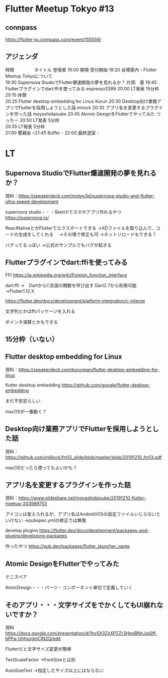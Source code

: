 # Flutter Meetup Tokyo #13

## connpass

https://flutter-jp.connpass.com/event/155559/

## アジェンダ
時間 　　　　	タイトル	登壇者
19:00	開場	受付開始
19:20	会場案内・Flutter Meetup Tokyoについて	
19:30	Supernova StudioでFlutter爆速開発の夢を見れるか？	片岡　基
19:45	Flutterプラグインでdart:ffiを使ってみる	espresso3389
20:00	LT発表 15分枠	
20:15	休憩	
20:25	Flutter desktop embedding for Linux	Kurun
20:30	Desktop向け業務アプリでFlutterを採用しようとした話	mirock
20:35	アプリ名を変更するプラグインを作った話	moyashidaisuke
20:45	Atomic DesignをFlutterでやってみた	つっちー
20:50	LT発表 5分枠	
20:55	LT発表 5分枠	
21:00	懇親会	
~21:45	Buffer	-
22:00	最終退室	-


# LT

## Supernova StudioでFlutter爆速開発の夢を見れるか？

資料：https://speakerdeck.com/motoy3d/supernova-studio-and-flutter-ultra-speed-development

supernova studio・・・Sketchでスマホアプリ作れるやつ
https://supernova.io/

ReactNativeとかFlutterでエクスポートできる
→XDファイルを取り込んで、コードの生成をしてくれる
　→その場で修正も可
→ホットリロードもできる？


バグってるっぽい
→公式のサンプルでもバグが起きる



## Flutterプラグインでdart:ffiを使ってみる

FFI
https://ja.wikipedia.org/wiki/Foreign_function_interface

dart:ffi →　DartからC言語の関数を呼び出す
Dart2.7から利用可能
→Flutter1.12.X

https://flutter.dev/docs/development/platform-integration/c-interop

文字列とかはffiパッケージを入れる

ポインタ演算とかもできる


## 15分枠（いない）


## Flutter desktop embedding for Linux

資料：https://speakerdeck.com/kurunpan/flutter-desktop-embedding-for-linux

flutter desktop embedding
https://github.com/google/flutter-desktop-embedding

まだ不安定らしい


macOSが一番動く？


## Desktop向け業務アプリでFlutterを採用しようとした話

資料：https://github.com/mi6ock/fm13_slide/blob/master/slide/20191210_fm13.pdf

macOSだったら使ってもよいかも？



## アプリ名を変更するプラグインを作った話

資料：https://www.slideshare.net/moyashidaisuke/20191210-flutter-meetup-203989753

アイコンは変えられるが、アプリ名はAndoid/iOSの設定ファイルいじらないといけない
→pubspec.ymlの修正では無理

develop plugins
https://flutter.dev/docs/development/packages-and-plugins/developing-packages

作ったやつ
https://pub.dev/packages/flutter_launcher_name




## Atomic DesignをFlutterでやってみた

テニスベア

AtmicDesign・・・パーツ・コンポーネント単位で定義していく



## そのアプリ・・・文字サイズをでかくしてもUI崩れないですか？

資料
https://docs.google.com/presentation/d/1hvSX3ZzXPZZr3HeoBNhJiqSff-bPPa-UhhszgmClN2Q/edit

Flutterだと文字サイズ変更が簡単

TextScaleFactor
→FontSizeとは別

AutoSizeText
→指定したサイズ以上にはならない



## 









